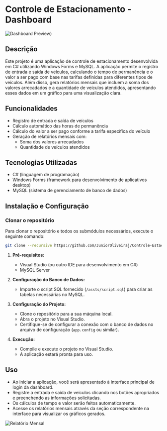# Controle de Estacionamento - Dashboard

![Dashboard Preview]([https://raw.githubusercontent.com/JuniorOliveiraj/Controle-Estacionamento/main/JR%20Sofware/assts/GIT/interface%20dashboard.png]))

## Descrição
Este projeto é uma aplicação de controle de estacionamento desenvolvida em C# utilizando Windows Forms e MySQL. A aplicação permite o registro de entrada e saída de veículos, calculando o tempo de permanência e o valor a ser pago com base nas tarifas definidas para diferentes tipos de veículos. Além disso, gera relatórios mensais que incluem a soma dos valores arrecadados e a quantidade de veículos atendidos, apresentando esses dados em um gráfico para uma visualização clara.

## Funcionalidades
- Registro de entrada e saída de veículos
- Cálculo automático das horas de permanência
- Cálculo do valor a ser pago conforme a tarifa específica do veículo
- Geração de relatórios mensais com:
  - Soma dos valores arrecadados
  - Quantidade de veículos atendidos

## Tecnologias Utilizadas
- C# (linguagem de programação)
- Windows Forms (framework para desenvolvimento de aplicativos desktop)
- MySQL (sistema de gerenciamento de banco de dados)

## Instalação e Configuração
### Clonar o repositório

Para clonar o repositório e todos os submódulos necessários, execute o seguinte comando:

```sh
git clone --recursive https://github.com/JuniorOliveiraj/Controle-Estacionamento.git
```
1. **Pré-requisitos:**
   - Visual Studio (ou outro IDE para desenvolvimento em C#)
   - MySQL Server

2. **Configuração do Banco de Dados:**
   - Importe o script SQL fornecido (`/assts/script.sql`) para criar as tabelas necessárias no MySQL.

3. **Configuração do Projeto:**
   - Clone o repositório para a sua máquina local.
   - Abra o projeto no Visual Studio.
   - Certifique-se de configurar a conexão com o banco de dados no arquivo de configuração (`app.config` ou similar).

4. **Execução:**
   - Compile e execute o projeto no Visual Studio.
   - A aplicação estará pronta para uso.

## Uso
- Ao iniciar a aplicação, você será apresentado à interface principal de login da dashboard.
- Registre a entrada e saída de veículos clicando nos botões apropriados e preenchendo as informações solicitadas.
- Os cálculos de tempo e valor serão feitos automaticamente.
- Acesse os relatórios mensais através da seção correspondente na interface para visualizar os gráficos gerados.

![Relatório Mensal](images/monthly-report.png)




